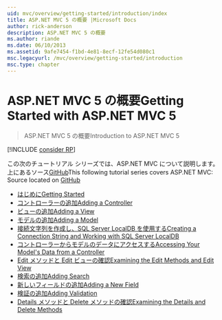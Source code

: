 ```yaml
---
uid: mvc/overview/getting-started/introduction/index
title: ASP.NET MVC 5 の概要 |Microsoft Docs
author: rick-anderson
description: ASP.NET MVC 5 の概要
ms.author: riande
ms.date: 06/10/2013
ms.assetid: 9afe7454-f1bd-4e81-8ecf-12fe54d080c1
msc.legacyurl: /mvc/overview/getting-started/introduction
msc.type: chapter
---
```

<a name="getting-started-with-aspnet-mvc-5"></a><span data-ttu-id="672f4-103">ASP.NET MVC 5 の概要</span><span class="sxs-lookup"><span data-stu-id="672f4-103">Getting Started with ASP.NET MVC 5</span></span>
====================
> <span data-ttu-id="672f4-104">ASP.NET MVC 5 の概要</span><span class="sxs-lookup"><span data-stu-id="672f4-104">Introduction to ASP.NET MVC 5</span></span>

[!INCLUDE [consider RP](../../../../includes/razor.md)]

<span data-ttu-id="672f4-105">この次のチュートリアル シリーズでは、ASP.NET MVC について説明します。上にあるソース[GitHub](https://github.com/aspnet/AspNetDocs/tree/master/aspnet/mvc/overview/getting-started/introduction/sample/MvcMovie/MvcMovie)</span><span class="sxs-lookup"><span data-stu-id="672f4-105">This following tutorial series covers ASP.NET MVC: Source located on [GitHub](https://github.com/aspnet/AspNetDocs/tree/master/aspnet/mvc/overview/getting-started/introduction/sample/MvcMovie/MvcMovie)</span></span>

- [<span data-ttu-id="672f4-106">はじめに</span><span class="sxs-lookup"><span data-stu-id="672f4-106">Getting Started</span></span>](getting-started.md)
- [<span data-ttu-id="672f4-107">コントローラーの追加</span><span class="sxs-lookup"><span data-stu-id="672f4-107">Adding a Controller</span></span>](adding-a-controller.md)
- [<span data-ttu-id="672f4-108">ビューの追加</span><span class="sxs-lookup"><span data-stu-id="672f4-108">Adding a View</span></span>](adding-a-view.md)
- [<span data-ttu-id="672f4-109">モデルの追加</span><span class="sxs-lookup"><span data-stu-id="672f4-109">Adding a Model</span></span>](adding-a-model.md)
- [<span data-ttu-id="672f4-110">接続文字列を作成し、SQL Server LocalDB を使用する</span><span class="sxs-lookup"><span data-stu-id="672f4-110">Creating a Connection String and Working with SQL Server LocalDB</span></span>](creating-a-connection-string.md)
- [<span data-ttu-id="672f4-111">コントローラーからモデルのデータにアクセスする</span><span class="sxs-lookup"><span data-stu-id="672f4-111">Accessing Your Model's Data from a Controller</span></span>](accessing-your-models-data-from-a-controller.md)
- [<span data-ttu-id="672f4-112">Edit メソッドと Edit ビューの確認</span><span class="sxs-lookup"><span data-stu-id="672f4-112">Examining the Edit Methods and Edit View</span></span>](examining-the-edit-methods-and-edit-view.md)
- [<span data-ttu-id="672f4-113">検索の追加</span><span class="sxs-lookup"><span data-stu-id="672f4-113">Adding Search</span></span>](adding-search.md)
- [<span data-ttu-id="672f4-114">新しいフィールドの追加</span><span class="sxs-lookup"><span data-stu-id="672f4-114">Adding a New Field</span></span>](adding-a-new-field.md)
- [<span data-ttu-id="672f4-115">検証の追加</span><span class="sxs-lookup"><span data-stu-id="672f4-115">Adding Validation</span></span>](adding-validation.md)
- [<span data-ttu-id="672f4-116">Details メソッドと Delete メソッドの確認</span><span class="sxs-lookup"><span data-stu-id="672f4-116">Examining the Details and Delete Methods</span></span>](examining-the-details-and-delete-methods.md)
